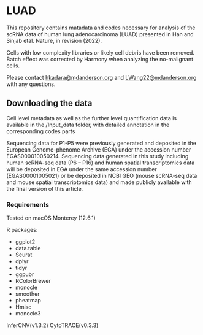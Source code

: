 # LUAD

This repository contains matadata and codes necessary for analysis of the scRNA data of human lung adenocarcinoma (LUAD) presented in Han and Sinjab etal. Nature, in revision (2022). 

Cells with low complexity libraries or likely cell debris have been removed.
Batch effect was corrected by Harmony when analyzing the no-malignant cells. 

Please contact hkadara@mdanderson.org and LWang22@mdanderson.org with any questions.

## Downloading the data

Cell level metadata as well as the further level quantification data is available in the /Input_data folder, with detailed annotation in the corresponding codes parts

Sequencing data for P1-P5 were previously generated and deposited in the European Genome–phenome Archive (EGA) under the accession number EGAS000010050214. Sequencing data generated in this study including human scRNA-seq data (P6 – P16) and human spatial transcriptomics data will be deposited in EGA under the same accession number (EGAS00001005021) or be deposited in NCBI GEO (mouse scRNA-seq data and mouse spatial transcriptomics data) and made publicly available with the final version of this article.

### Requirements

Tested on macOS Monterey (12.6.1)

R packages:
   - ggplot2
   - data.table
   - Seurat
   - dplyr
   - tidyr
   - ggpubr
   - RColorBrewer
   - monocle
   - smoother
   - pheatmap
   - Hmisc
   - monocle3

InferCNV(v1.3.2)
CytoTRACE(v0.3.3)
